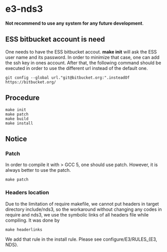 # e3-nds3

**Not recommend to use any system for any future development**.



## ESS bitbucket account is need

One needs to have the ESS bitbucket accout. **make init** will ask the ESS user name and its password. In order to minimize that case, one can add the ssh key in ones account. After that, the following command should be executed in order to use the different url instead of the default one.


```
git config --global url."git@bitbucket.org:".insteadOf https://bitbucket.org/
```

## Procedure

```
make init
make patch
make build
make install
```

## Notice
### Patch
In order to compile it with > GCC 5, one should use patch. However, it is always better to use the patch.

```
make patch
```

### Headers location
Due to the limitation of require makefile, we cannot put headers in target directory include/nds3, so the workaround without changing any codes in require and nds3, we use the symbolic links of all headers file while compiling. It was done by 

```
make headerlinks
```
We add that rule in the install rule. Please see configure/E3/RULES_{E3, NDS}. 

